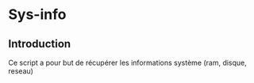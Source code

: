 # Sys-info

## Introduction
Ce script a pour but de récupérer les informations système (ram, disque, reseau)
